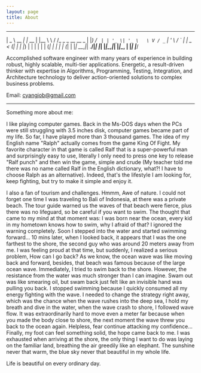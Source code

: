 ```yaml
---
layout: page
title: About
---
```


 ____       _       _      __   __                
|  _ \ __ _| |_ __ | |__   \ \ / /_ _ _ __   __ _ 
| |_) / _` | | '_ \| '_ \   \ V / _` | '_ \ / _` |
|  _ < (_| | | |_) | | | |   | | (_| | | | | (_| |
|_| \_\__,_|_| .__/|_| |_|   |_|\__,_|_| |_|\__, |
             |_|                            |___/ 
 
Accomplished software engineer with many years of experience in building robust, highly scalable, multi-tier applications. Energetic, a result-driven thinker with expertise in Algorithms, Programming, Testing, Integration, and Architecture technology to deliver action-oriented solutions to complex business problems.

Email: <cyangjob@gmail.com>

---

Something more about me:

I like playing computer games. Back in the Ms-DOS days when the PCs were still struggling with 3.5 inches disk, computer games became part of my life. So far, I have played more than 3 thousand games. The idea of my English name "Ralph" actually comes from the game King Of Fight. My favorite character in that game is called Ralf that is a super-powerful man and surprisingly easy to use, literally I only need to press one key to release "Ralf punch" and then win the game, simple and crude (My teacher told me there was no name called Ralf in the English dictionary, what?! I have to choose Ralph as an alternative). Indeed, that's the lifestyle I am looking for, keep fighting, but try to make it simple and enjoy it.

I also a fan of tourism and challenges. Hmmm, Awe of nature. I could not forget one time I was traveling to Bali of Indonesia, at there was a private beach. The tour guide warned us the waves of that beach were fierce, plus there was no lifeguard, so be careful if you want to swim. The thought that came to my mind at that moment was: I was born near the ocean, every kid in my hometown knows how to swim, why I afraid of that? I ignored the warning completely. Soon I stepped into the water and started swimming forward... 10 mins later, when I looked back, it appears that I was the one farthest to the shore, the second guy who was around 20 meters away from me. I was feeling proud at that time, but suddenly, I realized a serious problem, How can I go back? As we know, the ocean wave was like moving back and forward, besides, that beach was famous because of the large ocean wave. Immediately, I tried to swim back to the shore. However, the resistance from the water was much stronger than I can imagine. Swam out was like smearing oil, but swam back just felt like an invisible hand was pulling you back. I stopped swimming because I quickly consumed all my energy fighting with the wave. I needed to change the strategy right away, which was the chance when the wave rushes into the deep sea, I hold my breath and dive in the water, when the wave crash to shore, I followed wave flow. It was extraordinarily hard to move even a meter far because when you made the body close to shore, the next moment the wave threw you back to the ocean again. Helpless, fear continue attacking my confidence... Finally, my foot can feel something solid, the hope came back to me. I was exhausted when arriving at the shore, the only thing I want to do was laying on the familiar land, breathing the air greedily like an elephant. The sunshine never that warm, the blue sky never that beautiful in my whole life. 

Life is beautiful on every ordinary day.